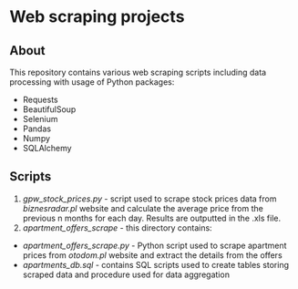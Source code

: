 # Web scraping projects

## About
This repository contains various web scraping scripts including data processing with usage of Python packages:
* Requests
* BeautifulSoup
* Selenium
* Pandas
* Numpy
* SQLAlchemy

## Scripts
1) *gpw_stock_prices.py* - script used to scrape stock prices data from *biznesradar.pl* website and calculate the average price from the previous n months for each day. Results are outputted in the .xls file.
2) *apartment_offers_scrape* - this directory contains:  
  * *apartment_offers_scrape.py* - Python script used to scrape apartment prices from *otodom.pl* website and extract the details from the offers  
  * *apartments_db.sql* - contains SQL scripts used to create tables storing scraped data and procedure used for data aggregation
